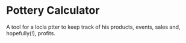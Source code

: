 # Pottery Calculator
A tool for a locla ptter to keep track of his products, events, sales and, hopefully(!), profits.